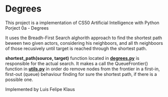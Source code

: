 # Degrees

This project is a implementation of CS50 Artificial Intelligence with Python Porject 0a - Degrees

It uses the Breadh-First Search alghorith approach to find the shortest path beween two given actors, considering his neighboors, and all th neighboors of those recusively until target is reached through the shortest path.


 **shortest_path(source, target)** function located in [**degrees.py**](degrees.py) is responsible for the actual search. It makes a call the QueueFrontier() function in [**utils.py**](utils.py) in order do remove nodes from the frontier in a first-in, first-out (queue) behaviour finding for sure the shortest path, if there is a possible one.


Implemented by Luis Felipe Klaus 